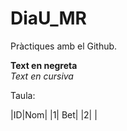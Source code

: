 # DiaU_MR
Pràctiques amb el Github.    

**Text en negreta**   
*Text en cursiva*   

Taula:

|ID|Nom|
|1| Bet|
|2|  |


